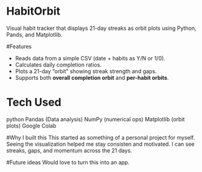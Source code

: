 # HabitOrbit
Visual habit tracker that displays 21-day streaks as orbit plots using Python, Pands, and Matplotlib.

#Features
- Reads data from a simple CSV (date + habits as Y/N or 1/0).
- Calculates daily completion ratios.
- Plots a 21-day “orbit” showing streak strength and gaps.
- Supports both **overall completion orbit** and **per-habit orbits**.

# Tech Used
python
Pandas (Data analysis)
NumPy (numerical ops)
Matplotlib (orbit plots)
Google Colab

#Why I built this
This started as something of a personal project for myself. Seeing the visualization helped me stay consisten and motivated.
I can see streaks, gaps, and momentum across the 21 days.

#Future ideas
Would love to turn this into an app.
